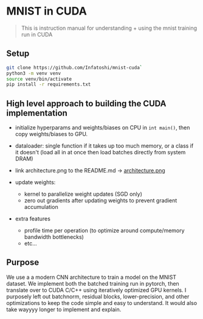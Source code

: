 # MNIST in CUDA

> This is instruction manual for understanding + using the mnist training run in CUDA


## Setup
```bash
git clone https://github.com/Infatoshi/mnist-cuda`
python3 -m venv venv
source venv/bin/activate
pip install -r requirements.txt
```

## High level approach to building the CUDA implementation
- initialize hyperparams and weights/biases on CPU in `int main()`, then copy weights/biases to GPU.
- dataloader: single function if it takes up too much memory, or a class if it doesn't (load all in at once then load batches directly from system DRAM)
- link architecture.png to the README.md -> [architecture.png](./architecture.png)

- update weights:
    - kernel to parallelize weight updates (SGD only)
    - zero out gradients after updating weights to prevent gradient accumulation

- extra features
    - profile time per operation (to optimize around compute/memory bandwidth bottlenecks)
    - etc...


## Purpose
We use a a modern CNN architecture to train a model on the MNIST dataset. 
We implement both the batched training run in pytorch, then translate over to CUDA C/C++ using iteratively optimized GPU kernels. I purposely left out batchnorm, residual blocks, lower-precision, and other optimizations to keep the code simple and easy to understand. It would also take wayyyy longer to implement and explain.



